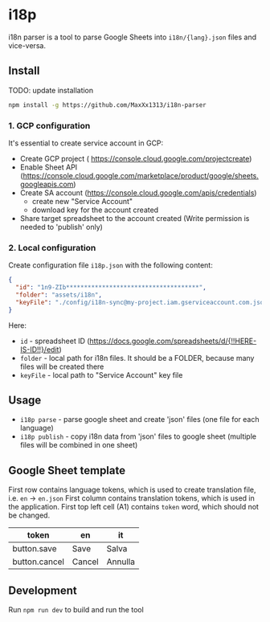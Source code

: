 # i18p

i18n parser is a tool to parse Google Sheets into `i18n/{lang}.json` files and vice-versa.

## Install

TODO: update installation 

```bash
npm install -g https://github.com/MaxXx1313/i18n-parser
```
### 1. GCP configuration

It's essential to create service account in GCP:
 * Create GCP project ( https://console.cloud.google.com/projectcreate)
 * Enable Sheet API (https://console.cloud.google.com/marketplace/product/google/sheets.googleapis.com)
 * Create SA account (https://console.cloud.google.com/apis/credentials)
   * create new "Service Account"
   * download key for the account created
 * Share target spreadsheet to the account created (Write permission is needed to 'publish' only)


### 2. Local configuration

Create configuration file `i18p.json` with the following content:
```json
{
  "id": "1n9-ZIb*************************************",
  "folder": "assets/i18n",
  "keyFile": "./config/i18n-sync@my-project.iam.gserviceaccount.com.json"
}

```

Here:
* `id` - spreadsheet ID (https://docs.google.com/spreadsheets/d/{!!HERE-IS-ID!!}/edit)
* `folder` - local path for i18n files. It should be a FOLDER, because many files will be created there
* `keyFile` - local path to "Service Account" key file 


## Usage

* `i18p parse` - parse google sheet and create 'json' files (one file for each language)
* `i18p publish` - copy i18n data from 'json' files to google sheet (multiple files will be combined in one sheet)




## Google Sheet template

First row contains language tokens, which is used to create translation file, i.e. `en` -> `en.json`
First column contains translation tokens, which is used in the application.
First top left cell (A1) contains `token` word, which should not be changed.

| token         | en     | it      |
|---------------|--------|---------|
| button.save   | Save   | Salva   |
| button.cancel | Cancel | Annulla |



## Development

Run `npm run dev` to build and run the tool
